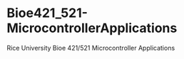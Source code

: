 Bioe421_521-MicrocontrollerApplications
=======================================

Rice University Bioe 421/521 Microcontroller Applications
